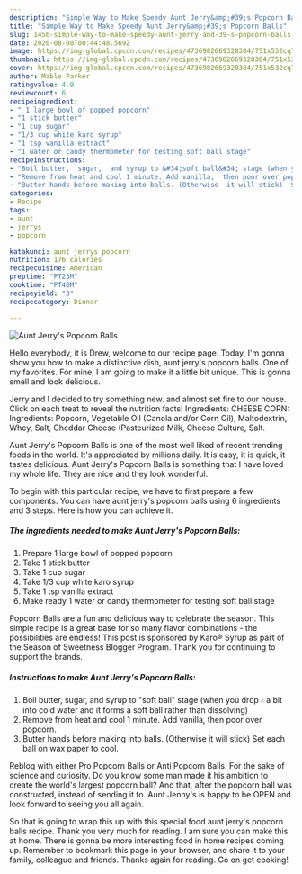 ```yaml
---
description: "Simple Way to Make Speedy Aunt Jerry&amp;#39;s Popcorn Balls"
title: "Simple Way to Make Speedy Aunt Jerry&amp;#39;s Popcorn Balls"
slug: 1456-simple-way-to-make-speedy-aunt-jerry-and-39-s-popcorn-balls
date: 2020-08-08T00:44:48.569Z
image: https://img-global.cpcdn.com/recipes/4736982669328384/751x532cq70/aunt-jerrys-popcorn-balls-recipe-main-photo.jpg
thumbnail: https://img-global.cpcdn.com/recipes/4736982669328384/751x532cq70/aunt-jerrys-popcorn-balls-recipe-main-photo.jpg
cover: https://img-global.cpcdn.com/recipes/4736982669328384/751x532cq70/aunt-jerrys-popcorn-balls-recipe-main-photo.jpg
author: Mable Parker
ratingvalue: 4.9
reviewcount: 6
recipeingredient:
- " 1 large bowl of popped popcorn"
- "1 stick butter"
- "1 cup sugar"
- "1/3 cup white karo syrup"
- "1 tsp vanilla extract"
- "1 water or candy thermometer for testing soft ball stage"
recipeinstructions:
- "Boil butter,  sugar,  and syrup to &#34;soft ball&#34; stage (when you drop 💧 a bit into cold water and it forms a soft ball rather than dissolving)"
- "Remove from heat and cool 1 minute. Add vanilla,  then poor over popcorn."
- "Butter hands before making into balls. (Otherwise  it will stick)  Set each ball on wax paper to cool."
categories:
- Recipe
tags:
- aunt
- jerrys
- popcorn

katakunci: aunt jerrys popcorn 
nutrition: 176 calories
recipecuisine: American
preptime: "PT23M"
cooktime: "PT40M"
recipeyield: "3"
recipecategory: Dinner

---
```



![Aunt Jerry&#39;s Popcorn Balls](https://img-global.cpcdn.com/recipes/4736982669328384/751x532cq70/aunt-jerrys-popcorn-balls-recipe-main-photo.jpg)

Hello everybody, it is Drew, welcome to our recipe page. Today, I'm gonna show you how to make a distinctive dish, aunt jerry&#39;s popcorn balls. One of my favorites. For mine, I am going to make it a little bit unique. This is gonna smell and look delicious.

Jerry and I decided to try something new. and almost set fire to our house. Click on each treat to reveal the nutrition facts! Ingredients: CHEESE CORN: Ingredients: Popcorn, Vegetable Oil (Canola and/or Corn Oil), Maltodextrin, Whey, Salt, Cheddar Cheese (Pasteurized Milk, Cheese Culture, Salt.

Aunt Jerry&#39;s Popcorn Balls is one of the most well liked of recent trending foods in the world. It's appreciated by millions daily. It is easy, it is quick, it tastes delicious. Aunt Jerry&#39;s Popcorn Balls is something that I have loved my whole life. They are nice and they look wonderful.


To begin with this particular recipe, we have to first prepare a few components. You can have aunt jerry&#39;s popcorn balls using 6 ingredients and 3 steps. Here is how you can achieve it.

<!--inarticleads1-->

##### The ingredients needed to make Aunt Jerry&#39;s Popcorn Balls:

1. Prepare  1 large bowl of popped popcorn
1. Take 1 stick butter
1. Take 1 cup sugar
1. Take 1/3 cup white karo syrup
1. Take 1 tsp vanilla extract
1. Make ready 1 water or candy thermometer for testing soft ball stage


Popcorn Balls are a fun and delicious way to celebrate the season. This simple recipe is a great base for so many flavor combinations - the possibilities are endless! This post is sponsored by Karo® Syrup as part of the Season of Sweetness Blogger Program. Thank you for continuing to support the brands. 

<!--inarticleads2-->

##### Instructions to make Aunt Jerry&#39;s Popcorn Balls:

1. Boil butter,  sugar,  and syrup to &#34;soft ball&#34; stage (when you drop 💧 a bit into cold water and it forms a soft ball rather than dissolving)
1. Remove from heat and cool 1 minute. Add vanilla,  then poor over popcorn.
1. Butter hands before making into balls. (Otherwise  it will stick)  Set each ball on wax paper to cool.


Reblog with either Pro Popcorn Balls or Anti Popcorn Balls. For the sake of science and curiosity. Do you know some man made it his ambition to create the world&#39;s largest popcorn ball? And that, after the popcorn ball was constructed, instead of sending it to. Aunt Jenny&#39;s is happy to be OPEN and look forward to seeing you all again. 

So that is going to wrap this up with this special food aunt jerry&#39;s popcorn balls recipe. Thank you very much for reading. I am sure you can make this at home. There is gonna be more interesting food in home recipes coming up. Remember to bookmark this page in your browser, and share it to your family, colleague and friends. Thanks again for reading. Go on get cooking!
